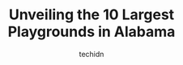 ---
layout: ampstory
image: https://i0.wp.com/paketmu.com/wp-content/uploads/2023/06/moody-city-park-0-in-alabama-1686368584.jpeg?resize=640,853
author: techidn
featured: false
description: Explore the diverse Playground scene in Alabama, home to an incredible selection of 10 establishments catering to every taste. Whether youre in search of iconic favorites or undiscovered tr
title: Unveiling the 10 Largest Playgrounds in Alabama
cover:
   title: Unveiling the 10 Largest Playgrounds in Alabama
   subtitle: RICKPATE
   background: https://paketmu.com/wp-content/uploads/2023/06/moody-city-park-0-in-alabama-1686368584.jpeg

pages: 
 - layout: thirds
   top: <h1>#1 Brahan Spring Park</h1>
   bottom: "<p>A very nice park with lots of play area, there is a fenced off section where pets and smoking/vaping is not allowed but directly across the street there is another playgr</p>"
   background: https://paketmu.com/wp-content/uploads/2023/06/moody-city-park-1-in-alabama-1686368584.jpeg
   backgroundblur: true
 - layout: thirds
   top: <h1>#2 Explore Playground & Splashpad</h1>
   bottom: "<p>My toddler loved the playground. Its huge and has so many different activities for kids to do from a dragonfly seesaw, various types of swings, a tree house, splash pad,</p>"
   background: https://paketmu.com/wp-content/uploads/2023/06/moody-city-park-2-in-alabama-1686368586.jpeg
   cta:
      link: https://paketmu.com/unveiling-the-10-largest-playgrounds-in-alabama/
      text: Unveiling the 10 Largest Playgrounds in Alabama
 - layout: thirds
   top: <h1>#3 Patriot Park</h1>
   bottom: "<p>Good park, has a play section for the younger kids 2-5 and also a bigger play part for the older kids. Has some nice swings and a few picnic benches to eat in the shade i</p>"
   background: https://paketmu.com/wp-content/uploads/2023/06/moody-city-park-3-in-alabama-1686368587.jpeg
   cta:
      link: https://paketmu.com/unveiling-the-10-largest-playgrounds-in-alabama/
      text: Unveiling the 10 Largest Playgrounds in Alabama
 - layout: thirds
   top: <h1>#4 Maple Hill Park</h1>
   bottom: "<p>1351 McClung Ave SE, Huntsville, AL 35801, United States</p>"
   background: https://images.unsplash.com/photo-1557672172-298e090bd0f1?ixlib=rb-4.0.3&ixid=MnwxMjA3fDB8MHxwaG90by1wYWdlfHx8fGVufDB8fHx8&auto=format&fit=crop&w=640&h=853&q=80
   cta:
      link: https://paketmu.com/unveiling-the-10-largest-playgrounds-in-alabama/
      text: Unveiling the 10 Largest Playgrounds in Alabama
 - layout: thirds
   top: <h1>#5 Moody City Park</h1>
   bottom: "<p>663 Park Ave, Moody, AL 35004, United States</p>"
   background: https://images.unsplash.com/photo-1541356665065-22676f35dd40?ixlib=rb-4.0.3&ixid=MnwxMjA3fDB8MHxwaG90by1wYWdlfHx8fGVufDB8fHx8&auto=format&fit=crop&w=640&h=853&q=80
   cta:
      link: https://paketmu.com/unveiling-the-10-largest-playgrounds-in-alabama/
      text: Unveiling the 10 Largest Playgrounds in Alabama
 - layout: thirds
   top: <h1>#6 Childrens Park</h1>
   bottom: "<p>2408 Stouts Rd, Fultondale, AL 35068, United States</p>"
   background: https://images.unsplash.com/photo-1632260260864-caf7fde5ec36?ixlib=rb-4.0.3&ixid=MnwxMjA3fDB8MHxwaG90by1wYWdlfHx8fGVufDB8fHx8&auto=format&fit=crop&w=640&h=853&q=80
   cta:
      link: https://paketmu.com/unveiling-the-10-largest-playgrounds-in-alabama/
      text: Unveiling the 10 Largest Playgrounds in Alabama
 - layout: thirds
   top: <h1>#7 Kids Park</h1>
   bottom: "<p>348 W 19th Ave, Gulf Shores, AL 36542, United States</p>"
   background: https://images.unsplash.com/photo-1620421680010-0766ff230392?ixlib=rb-4.0.3&ixid=MnwxMjA3fDB8MHxwaG90by1wYWdlfHx8fGVufDB8fHx8&auto=format&fit=crop&w=640&h=853&q=80
   cta:
      link: https://paketmu.com/unveiling-the-10-largest-playgrounds-in-alabama/
      text: Unveiling the 10 Largest Playgrounds in Alabama
 - layout: thirds
   middle: Continue reading...
   background: https://images.unsplash.com/photo-1496096265110-f83ad7f96608?ixlib=rb-4.0.3&ixid=MnwxMjA3fDB8MHxwaG90by1wYWdlfHx8fGVufDB8fHx8&auto=format&fit=crop&w=640&h=853&q=80
   cta:
      link: https://paketmu.com/unveiling-the-10-largest-playgrounds-in-alabama/
      text: Unveiling the 10 Largest Playgrounds in Alabama
      
---